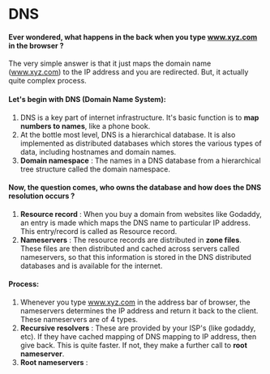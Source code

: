 # DNS

#### Ever wondered, what happens in the back when you type www.xyz.com in the browser ?
  The very simple answer is that it just maps the domain name (www.xyz.com) to the IP address and you are redirected. But, it actually quite complex process.
 
#### Let's begin with DNS (Domain Name System):
   1. DNS is a key part of internet infrastructure. It's basic function is to **map numbers to names**, like a phone book.
   2. At the bottle most level, DNS is a hierarchical database. It is also implemented as distributed databases which stores the various types of data,
      including hostnames and domain names.
   3. **Domain namespace** : The names in a DNS database from a hierarchical tree structure called the domain namespace.

#### Now, the question comes, who owns the database and how does the DNS resolution occurs ?
   1. **Resource record** : When you buy a domain from websites like Godaddy, an entry is made which maps the DNS name to particular IP address. This entry/record is
      called as Resource record.
   2. **Nameservers** : The resource records are distributed in **zone files**. These files are then distributed and cached across servers called nameservers, so
      that this information is stored in the DNS distributed databases and is available for the internet. 
      
#### Process:
   1. Whenever you type www.xyz.com in the address bar of browser, the nameservers determines the IP address and return it back to the client. These nameservers are
      of 4 types. 
   2. **Recursive resolvers** : These are provided by your ISP's (like godaddy, etc). If they have cached mapping of DNS mapping to IP address, then give back. 
      This is quite faster. If not, they make a further call to **root nameserver**.
   3. **Root nameservers** : 
